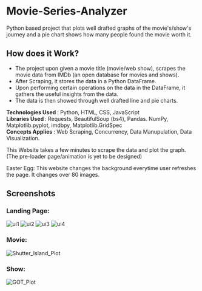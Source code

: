 # Movie-Series-Analyzer
Python based project that plots well drafted graphs of the movie's/show's journey and a pie chart shows how many people found the movie worth it.

## How does it Work?
* The project upon given a movie title (movie/web show), scrapes the movie data from IMDb (an open database for movies and shows).
* After Scraping, it stores the data in a Python DataFrame.
* Upon performing certain operations on the data in the DataFrame, it gathers the useful insights from the data.
* The data is then showed through well drafted line and pie charts.

<strong> Technologies Used </strong>: Python, HTML, CSS, JavaScript <br>
<strong> Libraries Used </strong>: Requests, BeautifulSoup (bs4), Pandas. NumPy, Matplotlib.pyplot, imdbpy, Matplotlib.GridSpec <br>
<strong> Concepts Applies </strong>: Web Scraping, Concurrency, Data Manupulation, Data Visualization.

This Website takes a few minutes to scrape the data and plot the graph. (The pre-loader page/animation is yet to be designed)

Easter Egg: This website changes the background everytime user refreshes the page. It changes over 80 images.


## Screenshots
### Landing Page:
![ui1](https://user-images.githubusercontent.com/54022245/147988390-88801c7c-218f-4803-ae40-a4756d7e5e5c.JPG)
![ui2](https://user-images.githubusercontent.com/54022245/147988394-b522cc2e-ec58-4db8-b374-7635040bbff0.JPG)
![ui3](https://user-images.githubusercontent.com/54022245/147988395-ab66eeb5-75d0-4cc3-9192-b5c06eb65e94.JPG)
![ui4](https://user-images.githubusercontent.com/54022245/147988396-9c2dd1aa-d599-4bbb-ac65-d783687ca985.JPG)

### Movie:
![Shutter_Island_Plot](https://user-images.githubusercontent.com/54022245/147987934-7c578938-b883-46f4-a6f2-7b8691c52a4c.JPG)
### Show:
![GOT_Plot](https://user-images.githubusercontent.com/54022245/147987942-ebbc46f3-5712-406a-97da-5ffd69e5b214.JPG)
